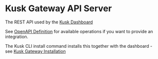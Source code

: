 # Kusk Gateway API Server

The REST API used by the [Kusk Dashboard](https://github.com/kubeshop/kusk-gateway-dashboard) 

See [OpenAPI Definition](api/openapi.yaml) for available operations if you want to provide an integration.

The Kusk CLI install command installs this together with the dashboard - see [Kusk Gateway Installation](https://kubeshop.github.io/kusk-gateway/cli/install-cmd/)